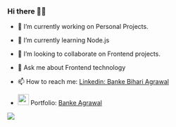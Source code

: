 ### Hi there 👋😃

- 🔭 I’m currently working on Personal Projects.
- 🌱 I’m currently learning Node.js
- 👯 I’m looking to collaborate on Frontend projects.
- 💬 Ask me about Frontend technology
- 📫 How to reach me: [Linkedin: Banke Bihari Agrawal](https://www.linkedin.com/in/banke-bihari-agrawal-540410185/)

- <img src="https://cdn.pixabay.com/photo/2015/12/09/14/50/letter-1084823_960_720.png" height ="25px"> Portfolio: [Banke Agrawal](https://bit.ly/banke53)



<img src="https://github-readme-stats.vercel.app/api?username=bankebihariagrawal&&show_icons=true&title_color=0000A0&icon_color=0000A0&text_color=000000&bg_color=ffffff" >

